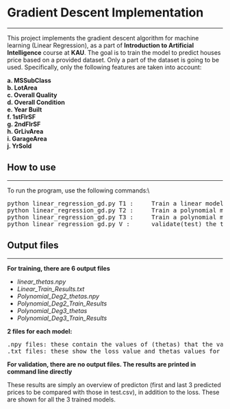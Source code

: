 # Gradient Descent Implementation
__________________________________________

This project implements the gradient descent algorithm for machine learning (Linear Regression), as a part of 
**Introduction to Artificial Intelligence** course at **KAU**. The goal is to train the model to predict
houses price based on a provided dataset. Only a part of the dataset is going to be used. Specifically, 
only the following features are taken into account:  

**a. MSSubClass  
b. LotArea  
c. Overall Quality  
d. Overall Condition  
e. Year Built  
f. 1stFlrSF  
g. 2ndFlrSF  
h. GrLivArea  
i. GarageArea  
j. YrSold**

## How to use
__________________________________________
To run the program, use the following commands:\
<pre>
python linear_regression_gd.py T1 :     Train a linear model
python linear_regression_gd.py T2 :     Train a polynomial model of degree 2
python linear_regression_gd.py T3 :     Train a polynomial model of degree 3
python linear_regression_gd.py V :      validate(test) the trained models
</pre>

## Output files
__________________________________________
**For training, there are 6 output files**
* *linear_thetas.npy*
* *Linear_Train_Results.txt*
* *Polynomial_Deg2_thetas.npy*
* *Polynomial_Deg2_Train_Results*
* *Polynomial_Deg3_thetas*
* *Polynomial_Deg3_Train_Results*

**2 files for each model:**
<pre>
.npy files: these contain the values of (thetas) that the validation program reads.
.txt files: these show the loss value and thetas values for the last run.
</pre>

**For validation, there are no output files. The results are printed in command line directly**

These results are simply an overview of predicton (first and last 3 predicted prices to be compared with those in test.csv),
in addition to the loss. These are shown for all the 3 trained models.


